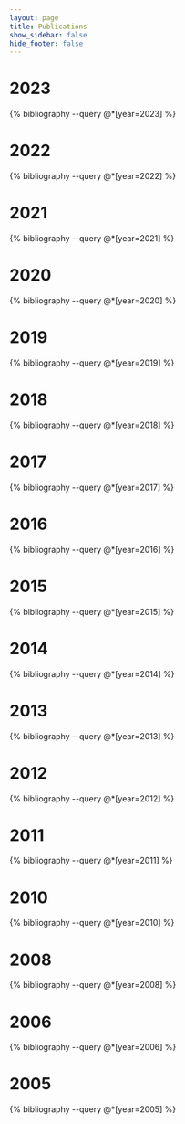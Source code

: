 ```yaml
---
layout: page
title: Publications
show_sidebar: false
hide_footer: false
---
```


<style>
    .csl-block {
        font-size: 16px;
    }
    .csl-title, .csl-author, .csl-event, .csl-editor, .csl-venue {
        display: block;
        position: relative;
        font-size: 16px;
    }

    .csl-title b {
        font-weight: 600;
    }

    .csl-content {
        display: inline-block;
        vertical-align: top;
        padding-left: 20px;
    }

    .bibliography {
    list-style-type: none;
    }
</style>

# 2023

{% bibliography --query @*[year=2023] %}

# 2022

{% bibliography --query @*[year=2022] %}

# 2021

{% bibliography --query @*[year=2021] %}

# 2020

{% bibliography --query @*[year=2020] %}

# 2019

{% bibliography --query @*[year=2019] %}

# 2018

{% bibliography --query @*[year=2018] %}

# 2017

{% bibliography --query @*[year=2017] %}

# 2016

{% bibliography --query @*[year=2016] %}

# 2015

{% bibliography --query @*[year=2015] %}

# 2014

{% bibliography --query @*[year=2014] %}

# 2013

{% bibliography --query @*[year=2013] %}

# 2012

{% bibliography --query @*[year=2012] %}

# 2011

{% bibliography --query @*[year=2011] %}

# 2010

{% bibliography --query @*[year=2010] %}

# 2008

{% bibliography --query @*[year=2008] %}

# 2006

{% bibliography --query @*[year=2006] %}

# 2005

{% bibliography --query @*[year=2005] %}
